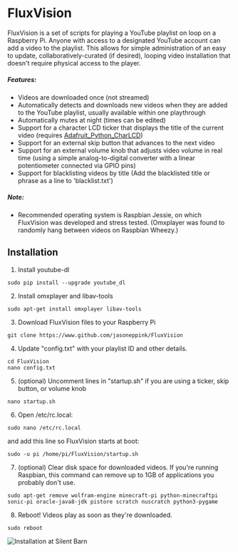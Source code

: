 # FluxVision
FluxVision is a set of scripts for playing a YouTube playlist on loop on a Raspberry Pi. Anyone with access to a designated YouTube account can add a video to the playlist. This allows for simple administration of an easy to update, collaboratively-curated (if desired), looping video installation that doesn't require physical access to the player.

##### Features:
* Videos are downloaded once (not streamed)
* Automatically detects and downloads new videos when they are added to the YouTube playlist, usually available within one playthrough
* Automatically mutes at night (times can be edited)
* Support for a character LCD ticker that displays the title of the current video (requires [Adafruit_Python_CharLCD](https://github.com/adafruit/Adafruit_Python_CharLCD))
* Support for an external skip button that advances to the next video
* Support for an external volume knob that adjusts video volume in real time (using a simple analog-to-digital converter with a linear potentiometer connected via GPIO pins)
* Support for blacklisting videos by title (Add the blacklisted title or phrase as a line to 'blacklist.txt')

##### Note:
* Recommended operating system is Raspbian Jessie, on which FluxVision was developed and stress tested. (Omxplayer was found to randomly hang between videos on Raspbian Wheezy.)

## Installation

1. Install youtube-dl

  ```
  sudo pip install --upgrade youtube_dl
  ```
2. Install omxplayer and libav-tools

  ```
  sudo apt-get install omxplayer libav-tools
  ```
3. Download FluxVision files to your Raspberry Pi

  ```
  git clone https://www.github.com/jasoneppink/FluxVision
  ```
4. Update "config.txt" with your playlist ID and other details.

  ```
  cd FluxVision
  nano config.txt
  ```
5. (optional) Uncomment lines in "startup.sh" if you are using a ticker, skip button, or volume knob

  ```
  nano startup.sh
  ```
6. Open /etc/rc.local:

  ```
  sudo nano /etc/rc.local
  ```
and add this line so FluxVision starts at boot:

  ```
  sudo -u pi /home/pi/FluxVision/startup.sh
  ```
7. (optional) Clear disk space for downloaded videos. If you're running Raspbian, this command can remove up to 1GB of applications you probably don't use.

  ```
  sudo apt-get remove wolfram-engine minecraft-pi python-minecraftpi sonic-pi oracle-java8-jdk pistore scratch nuscratch python3-pygame
  ```
8. Reboot! Videos play as soon as they're downloaded.

  ```
  sudo reboot
  ```



![Installation at Silent Barn](/images/installation_shot_1.jpg?raw=true "Installation at Silent Barn")

